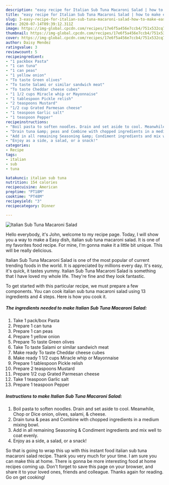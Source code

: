 ```yaml
---
description: "easy recipe for Italian Sub Tuna Macaroni Salad | how to make easy Italian Sub Tuna Macaroni Salad"
title: "easy recipe for Italian Sub Tuna Macaroni Salad | how to make easy Italian Sub Tuna Macaroni Salad"
slug: 3-easy-recipe-for-italian-sub-tuna-macaroni-salad-how-to-make-easy-italian-sub-tuna-macaroni-salad
date: 2020-07-14T09:39:12.311Z
image: https://img-global.cpcdn.com/recipes/17e6f5a456e7ccb4/751x532cq70/italian-sub-tuna-macaroni-salad-recipe-main-photo.jpg
thumbnail: https://img-global.cpcdn.com/recipes/17e6f5a456e7ccb4/751x532cq70/italian-sub-tuna-macaroni-salad-recipe-main-photo.jpg
cover: https://img-global.cpcdn.com/recipes/17e6f5a456e7ccb4/751x532cq70/italian-sub-tuna-macaroni-salad-recipe-main-photo.jpg
author: Daisy Mendez
ratingvalue: 3
reviewcount: 5
recipeingredient:
- "1 packbox Pasta"
- "1 can tuna"
- "1 can peas"
- "1 yellow onion"
- "To taste Green olives"
- "To taste Salami or similar sandwich meat"
- "To taste Cheddar cheese cubes"
- "1 1/2 cups Miracle whip or Mayonnaise"
- "1 tablespoon Pickle relish"
- "2 teaspoons Mustard"
- "1/2 cup Grated Parmesan cheese"
- "1 teaspoon Garlic salt"
- "1 teaspoon Pepper"
recipeinstructions:
- "Boil pasta to soften noodles. Drain and set aside to cool. Meanwhile, Chop or Dice onion, olives, salami, &amp; cheese."
- "Drain tuna &amp; peas and Combine with chopped ingredients in a medium mixing bowl."
- "Add in all remaining Seasoning &amp; Condiment ingredients and mix well to coat evenly."
- "Enjoy as a side, a salad, or a snack!"
categories:
- Recipe
tags:
- italian
- sub
- tuna

katakunci: italian sub tuna 
nutrition: 154 calories
recipecuisine: American
preptime: "PT18M"
cooktime: "PT48M"
recipeyield: "3"
recipecategory: Dinner

---
```



![Italian Sub Tuna Macaroni Salad](https://img-global.cpcdn.com/recipes/17e6f5a456e7ccb4/751x532cq70/italian-sub-tuna-macaroni-salad-recipe-main-photo.jpg)

Hello everybody, it's John, welcome to my recipe page. Today, I will show you a way to make a Easy dish, italian sub tuna macaroni salad. It is one of my favorites food recipe. For mine, I'm gonna make it a little bit unique. This will be really delicious.

Italian Sub Tuna Macaroni Salad is one of the most popular of current trending foods in the world. It is appreciated by millions every day. It's easy, it's quick, it tastes yummy. Italian Sub Tuna Macaroni Salad is something that I have loved my whole life. They're fine and they look fantastic.




To get started with this particular recipe, we must prepare a few components. You can cook italian sub tuna macaroni salad using 13 ingredients and 4 steps. Here is how you cook it.

<!--inarticleads1-->

##### The ingredients needed to make Italian Sub Tuna Macaroni Salad:

1. Take 1 pack/box Pasta
1. Prepare 1 can tuna
1. Prepare 1 can peas
1. Prepare 1 yellow onion
1. Prepare To taste Green olives
1. Take To taste Salami or similar sandwich meat
1. Make ready To taste Cheddar cheese cubes
1. Make ready 1 1/2 cups Miracle whip or Mayonnaise
1. Prepare 1 tablespoon Pickle relish
1. Prepare 2 teaspoons Mustard
1. Prepare 1/2 cup Grated Parmesan cheese
1. Take 1 teaspoon Garlic salt
1. Prepare 1 teaspoon Pepper




<!--inarticleads2-->

##### Instructions to make Italian Sub Tuna Macaroni Salad:

1. Boil pasta to soften noodles. Drain and set aside to cool. Meanwhile, Chop or Dice onion, olives, salami, &amp; cheese.
1. Drain tuna &amp; peas and Combine with chopped ingredients in a medium mixing bowl.
1. Add in all remaining Seasoning &amp; Condiment ingredients and mix well to coat evenly.
1. Enjoy as a side, a salad, or a snack!




So that is going to wrap this up with this instant food italian sub tuna macaroni salad recipe. Thank you very much for your time. I am sure you can make this at home. There is gonna be more interesting food at home recipes coming up. Don't forget to save this page on your browser, and share it to your loved ones, friends and colleague. Thanks again for reading. Go on get cooking!
